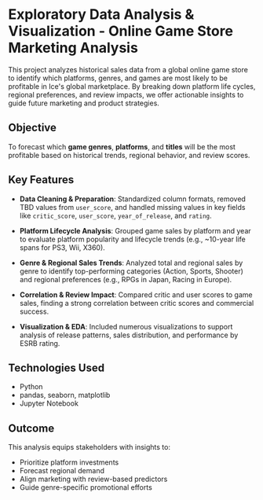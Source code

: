 # Exploratory Data Analysis & Visualization - Online Game Store Marketing Analysis

This project analyzes historical sales data from a global online game store to identify which platforms, genres, and games are most likely to be profitable in Ice's global marketplace. By breaking down platform life cycles, regional preferences, and review impacts, we offer actionable insights to guide future marketing and product strategies.

## Objective
To forecast which **game genres**, **platforms**, and **titles** will be the most profitable based on historical trends, regional behavior, and review scores.

## Key Features

- **Data Cleaning & Preparation**: Standardized column formats, removed TBD values from `user_score`, and handled missing values in key fields like `critic_score`, `user_score`, `year_of_release`, and `rating`.

- **Platform Lifecycle Analysis**: Grouped game sales by platform and year to evaluate platform popularity and lifecycle trends (e.g., ~10-year life spans for PS3, Wii, X360).

- **Genre & Regional Sales Trends**: Analyzed total and regional sales by genre to identify top-performing categories (Action, Sports, Shooter) and regional preferences (e.g., RPGs in Japan, Racing in Europe).

- **Correlation & Review Impact**: Compared critic and user scores to game sales, finding a strong correlation between critic scores and commercial success.

- **Visualization & EDA**: Included numerous visualizations to support analysis of release patterns, sales distribution, and performance by ESRB rating.

## Technologies Used
- Python
- pandas, seaborn, matplotlib
- Jupyter Notebook

## Outcome
This analysis equips stakeholders with insights to:
- Prioritize platform investments
- Forecast regional demand
- Align marketing with review-based predictors
- Guide genre-specific promotional efforts

